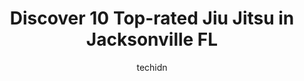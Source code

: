 ---
layout: ampstory
image: https://i0.wp.com/www.depkes.org/wp-content/uploads/2023/06/jiu-jitsu-0-in-jacksonville-fl-1685782145.jpeg?resize=640,853
author: techidn
featured: false
description: Discover the impressive array of Jiu Jitsu options in Jacksonville FL, where you can find 10 of the largest Jiu Jitsu establishments in the area. From renowned classics to hidden gems, Jacks
title: Discover 10 Top-rated Jiu Jitsu in Jacksonville FL
cover:
   title: Discover 10 Top-rated Jiu Jitsu in Jacksonville FL
   subtitle: Rickpate
   background: https://www.depkes.org/wp-content/uploads/2023/06/jiu-jitsu-0-in-jacksonville-fl-1685782145.jpeg

pages: 
 - layout: thirds
   top: <h1>#1 Bill Brazilian Jiu Jitsu Association Inc (*)</h1>
   bottom: "<p>Our son has gained so much from Professor Bill and his staff. He has gained confidence in having contact with students of all different ages and size. It has taught him t</p>"
   background: https://www.depkes.org/wp-content/uploads/2023/06/jiu-jitsu-1-in-jacksonville-fl-1685782145.jpeg
   backgroundblur: true
 - layout: thirds
   top: <h1>#2 Tersaks Family Martial Arts Academy</h1>
   bottom: "<p>They Rock there!Master Nick & Chris as well as the rest of the team clearly have a cult following and we love the people there.They are in growth mode because they cl</p>"
   background: https://www.depkes.org/wp-content/uploads/2023/06/jiu-jitsu-2-in-jacksonville-fl-1685782146.jpeg
   cta:
      link: https://www.depkes.org/blog/discover-10-top-rated-jiu-jitsu-in-jacksonville-fl/
      text: Discover 10 Top-rated Jiu Jitsu in Jacksonville FL
 - layout: thirds
   top: <h1>#3 Brigadeiro Brazilian Jiu-Jitsu - Martial Arts & Self Defense - After School - Summer camp</h1>
   bottom: "<p>2715 Atlantic Blvd, Jacksonville, FL 32207, United States</p>"
   background: https://www.depkes.org/wp-content/uploads/2023/06/jiu-jitsu-3-in-jacksonville-fl-1685782146.jpeg
   cta:
      link: https://www.depkes.org/blog/discover-10-top-rated-jiu-jitsu-in-jacksonville-fl/
      text: Discover 10 Top-rated Jiu Jitsu in Jacksonville FL
 - layout: thirds
   top: <h1>#4 10th Planet Jiu Jitsu Jacksonville</h1>
   bottom: "<p>4849 Dawin Rd #2, Jacksonville, FL 32207, United States</p>"
   background: https://images.unsplash.com/photo-1632260260864-caf7fde5ec36?ixlib=rb-4.0.3&ixid=MnwxMjA3fDB8MHxwaG90by1wYWdlfHx8fGVufDB8fHx8&auto=format&fit=crop&w=640&h=853&q=80
   cta:
      link: https://www.depkes.org/blog/discover-10-top-rated-jiu-jitsu-in-jacksonville-fl/
      text: Discover 10 Top-rated Jiu Jitsu in Jacksonville FL
 - layout: thirds
   top: <h1>#5 Jacksonville Gracie Jiu-Jitsu</h1>
   bottom: "<p>9759 San Jose Blvd Suite # 3, Jacksonville, FL 32257, United States</p>"
   background: https://images.unsplash.com/photo-1608501821300-4f99e58bba77?ixlib=rb-4.0.3&ixid=MnwxMjA3fDB8MHxwaG90by1wYWdlfHx8fGVufDB8fHx8&auto=format&fit=crop&w=640&h=853&q=80
   cta:
      link: https://www.depkes.org/blog/discover-10-top-rated-jiu-jitsu-in-jacksonville-fl/
      text: Discover 10 Top-rated Jiu Jitsu in Jacksonville FL
 - layout: thirds
   top: <h1>#6 Gracie Barra Jacksonville</h1>
   bottom: "<p>8210 Cypress Plaza Dr #104, Jacksonville, FL 32256, United States</p>"
   background: https://images.unsplash.com/photo-1536745287225-21d689278fd1?ixlib=rb-4.0.3&ixid=MnwxMjA3fDB8MHxwaG90by1wYWdlfHx8fGVufDB8fHx8&auto=format&fit=crop&w=640&h=853&q=80
   cta:
      link: https://www.depkes.org/blog/discover-10-top-rated-jiu-jitsu-in-jacksonville-fl/
      text: Discover 10 Top-rated Jiu Jitsu in Jacksonville FL
 - layout: thirds
   top: <h1>#7 Jax (Jacksonville) Muay Thai</h1>
   bottom: "<p>14255 Beach Blvd, Jacksonville, FL 32250, United States</p>"
   background: https://images.unsplash.com/photo-1615749413727-825b59a857b5?ixlib=rb-4.0.3&ixid=MnwxMjA3fDB8MHxwaG90by1wYWdlfHx8fGVufDB8fHx8&auto=format&fit=crop&w=640&h=853&q=80
   cta:
      link: https://www.depkes.org/blog/discover-10-top-rated-jiu-jitsu-in-jacksonville-fl/
      text: Discover 10 Top-rated Jiu Jitsu in Jacksonville FL
 - layout: thirds
   middle: Continue reading...
   background: https://images.unsplash.com/photo-1547366785-564103df7e13?ixlib=rb-4.0.3&ixid=MnwxMjA3fDB8MHxwaG90by1wYWdlfHx8fGVufDB8fHx8&auto=format&fit=crop&w=640&h=853&q=80
   cta:
      link: https://www.depkes.org/blog/discover-10-top-rated-jiu-jitsu-in-jacksonville-fl/
      text: Discover 10 Top-rated Jiu Jitsu in Jacksonville FL
      
---